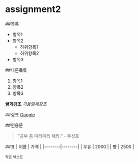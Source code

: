 # assignment2

##목록
- 항목1
- 항목2
  - 하위항목1
  - 하위항목2
- 항목3

##다른목록
1. 항목1
2. 항목2
3. 항목3

**굵게강조**
*기울임체강조*

##링크
[Google](https://www.google.com)

##인용문
> "공부 좀 미리미리 해라." - 주성호

##표
|  이름  |  가격  |
|--------|--------|
|  우유  |  2000  |
|   빵   |  2500  |

<sup>작은 텍스트</sup>

